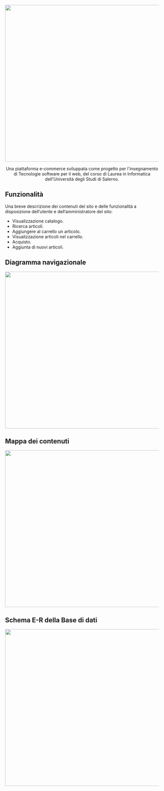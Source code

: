 <p align="center">
  <img src="https://github.com/raffaeleav/popshop/assets/114619463/a4f02382-578b-452c-8a01-93437a8e19cc" width="512" heigth="120">
</p>

<p align="center">
  Una piattaforma e-commerce sviluppata come progetto per l'insegnamento di Tecnologie software per il web, del corso di Laurea in Informatica dell'Università degli Studi di Salerno.
</p>


## Funzionalità 
Una breve descrizione dei contenuti del sito e delle funzionalità a disposizione dell’utente e dell’amministratore del sito:
- Visualizzazione catalogo. 
- Ricerca articoli. 
- Aggiungere al carrello un articolo.
- Visualizzazione articoli nel carrello.
- Acquisto.
- Aggiunta di nuovi articoli. 

## Diagramma navigazionale
<p align="center">
  <img src="https://github.com/raffaeleav/popshop/assets/114619463/eee19c3e-277e-4420-930d-0769f62458c5" width="512" heigth="512">
</p>


## Mappa dei contenuti
<p align="center">
  <img src="https://github.com/raffaeleav/popshop/assets/114619463/01d8ecdb-d7c2-4fac-9097-1b0f5dc0e3cc" width="512" heigth="512">
</p>


## Schema E-R della Base di dati
<p align="center">
  <img src="https://github.com/raffaeleav/popshop/assets/114619463/189d5224-c7f7-43d6-a7bc-43c9f6a8f466" width="512" heigth="512">
